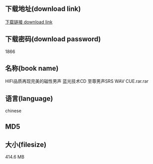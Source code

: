 ## 下载地址(download link)
[下载链接 download link](https://voluble-croquembouche-d321dc.netlify.app/?s=HIFI%E5%93%81%E8%B4%A8%E5%86%8D%E7%8E%B0%E5%AE%8C%E7%BE%8E%E7%9A%84%E7%A3%81%E6%80%A7%E7%94%B7%E5%A3%B0+%E8%93%9D%E5%85%89%E6%8A%80%E6%9C%AFCD+%E8%87%B3%E5%B0%8A%E7%94%B7%E5%A3%B0SRS+WAV+CUE.rar)

## 下载密码(download password)
1866

## 名称(book name)
HIFI品质再现完美的磁性男声 蓝光技术CD 至尊男声SRS WAV CUE.rar.rar

## 语言(language)
chinese

## MD5


## 大小(filesize)
414.6 MB
